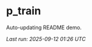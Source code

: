 # p_train

Auto-updating README demo.

<!--START_SECTION:status-->
_Last run: 2025-09-12 01:26 UTC_
<!--END_SECTION:status-->








































































































































































































































































































































































































































































































































